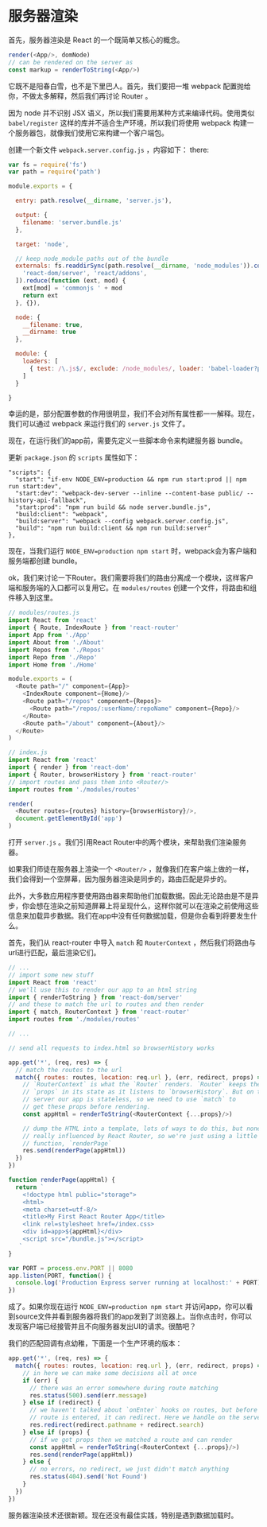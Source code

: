 # 服务器渲染

首先，服务器渲染是 React 的一个既简单又核心的概念。

```js
render(<App/>, domNode)
// can be rendered on the server as
const markup = renderToString(<App/>)
```

它既不是阳春白雪，也不是下里巴人。首先，我们要把一堆 webpack 配置抛给你，不做太多解释，然后我们再讨论 Router 。

因为 node 并不识别 JSX 语义，所以我们需要用某种方式来编译代码。使用类似 `babel/register` 这样的库并不适合生产环境，所以我们将使用 webpack 构建一个服务器包，就像我们使用它来构建一个客户端包。


创建一个新文件 `webpack.server.config.js` ，内容如下：
there:

```js
var fs = require('fs')
var path = require('path')

module.exports = {

  entry: path.resolve(__dirname, 'server.js'),

  output: {
    filename: 'server.bundle.js'
  },

  target: 'node',

  // keep node_module paths out of the bundle
  externals: fs.readdirSync(path.resolve(__dirname, 'node_modules')).concat([
    'react-dom/server', 'react/addons',
  ]).reduce(function (ext, mod) {
    ext[mod] = 'commonjs ' + mod
    return ext
  }, {}),

  node: {
    __filename: true,
    __dirname: true
  },

  module: {
    loaders: [
      { test: /\.js$/, exclude: /node_modules/, loader: 'babel-loader?presets[]=es2015&presets[]=react' }
    ]
  }

}
```

幸运的是，部分配置参数的作用很明显，我们不会对所有属性都一一解释。现在，我们可以通过 webpack 来运行我们的 `server.js` 文件了。

现在，在运行我们的app前，需要先定义一些脚本命令来构建服务器 bundle。

更新 `package.json` 的 `scripts` 属性如下：

```
"scripts": {
  "start": "if-env NODE_ENV=production && npm run start:prod || npm run start:dev",
  "start:dev": "webpack-dev-server --inline --content-base public/ --history-api-fallback",
  "start:prod": "npm run build && node server.bundle.js",
  "build:client": "webpack",
  "build:server": "webpack --config webpack.server.config.js",
  "build": "npm run build:client && npm run build:server"
},
```

现在，当我们运行 `NODE_ENV=production npm start` 时，webpack会为客户端和服务端都创建 bundle。

ok，我们来讨论一下Router。我们需要将我们的路由分离成一个模块，这样客户端和服务端的入口都可以复用它。在  `modules/routes`  创建一个文件，将路由和组件移入到这里。

```js
// modules/routes.js
import React from 'react'
import { Route, IndexRoute } from 'react-router'
import App from './App'
import About from './About'
import Repos from './Repos'
import Repo from './Repo'
import Home from './Home'

module.exports = (
  <Route path="/" component={App}>
    <IndexRoute component={Home}/>
    <Route path="/repos" component={Repos}>
      <Route path="/repos/:userName/:repoName" component={Repo}/>
    </Route>
    <Route path="/about" component={About}/>
  </Route>
)
```

```js
// index.js
import React from 'react'
import { render } from 'react-dom'
import { Router, browserHistory } from 'react-router'
// import routes and pass them into <Router/>
import routes from './modules/routes'

render(
  <Router routes={routes} history={browserHistory}/>,
  document.getElementById('app')
)
```

打开 `server.js` 。我们引用React Router中的两个模块，来帮助我们渲染服务器。

如果我们师徒在服务器上渲染一个  `<Router/>`  ，就像我们在客户端上做的一样，我们会得到一个空屏幕，因为服务器渲染是同步的，路由匹配是异步的。

此外，大多数应用程序要使用路由器来帮助他们加载数据。因此无论路由是不是异步，你会想在渲染之前知道屏幕上将呈现什么，这样你就可以在渲染之前使用这些信息来加载异步数据。我们在app中没有任何数据加载，但是你会看到将要发生什么。

首先，我们从 react-router 中导入 `match` 和 `RouterContext` ，然后我们将路由与url进行匹配，最后渲染它们。

```js
// ...
// import some new stuff
import React from 'react'
// we'll use this to render our app to an html string
import { renderToString } from 'react-dom/server'
// and these to match the url to routes and then render
import { match, RouterContext } from 'react-router'
import routes from './modules/routes'

// ...

// send all requests to index.html so browserHistory works

app.get('*', (req, res) => {
  // match the routes to the url
  match({ routes: routes, location: req.url }, (err, redirect, props) => {
    // `RouterContext` is what the `Router` renders. `Router` keeps these
    // `props` in its state as it listens to `browserHistory`. But on the
    // server our app is stateless, so we need to use `match` to
    // get these props before rendering.
    const appHtml = renderToString(<RouterContext {...props}/>)

    // dump the HTML into a template, lots of ways to do this, but none are
    // really influenced by React Router, so we're just using a little
    // function, `renderPage`
    res.send(renderPage(appHtml))
  })
})

function renderPage(appHtml) {
  return `
    <!doctype html public="storage">
    <html>
    <meta charset=utf-8/>
    <title>My First React Router App</title>
    <link rel=stylesheet href=/index.css>
    <div id=app>${appHtml}</div>
    <script src="/bundle.js"></script>
   `
}

var PORT = process.env.PORT || 8080
app.listen(PORT, function() {
  console.log('Production Express server running at localhost:' + PORT)
})
```

成了。如果你现在运行 `NODE_ENV=production npm start` 并访问app，你可以看到source文件并看到服务器将我们的app发到了浏览器上。当你点击时，你可以发现客户端已经接管并且不向服务器发出UI的请求。很酷吧？

我们的匹配回调有点幼稚，下面是一个生产环境的版本：

```js
app.get('*', (req, res) => {
  match({ routes: routes, location: req.url }, (err, redirect, props) => {
    // in here we can make some decisions all at once
    if (err) {
      // there was an error somewhere during route matching
      res.status(500).send(err.message)
    } else if (redirect) {
      // we haven't talked about `onEnter` hooks on routes, but before a
      // route is entered, it can redirect. Here we handle on the server.
      res.redirect(redirect.pathname + redirect.search)
    } else if (props) {
      // if we got props then we matched a route and can render
      const appHtml = renderToString(<RouterContext {...props}/>)
      res.send(renderPage(appHtml))
    } else {
      // no errors, no redirect, we just didn't match anything
      res.status(404).send('Not Found')
    }
  })
})
```

服务器渲染技术还很新颖。现在还没有最佳实践，特别是遇到数据加载时。
